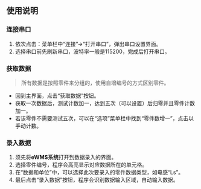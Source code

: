 ## 使用说明

### 连接串口
1. 依次点击：菜单栏中“连接”->“打开串口”，弹出串口设置界面。
2. 选择串口前先刷新串口，波特率一般是115200，完成后打开串口。

### 获取数据
> 所有数据是按照零件来分组的，使用自增编号的方式区别零件。
- 回到主界面，点击“获取数据”按钮。
- 获取一次数据后，测试计数加一，达到五次（可以设置）后归零并且零件计数加一。
- 若该零件不需要测试五次，可以在“选项”菜单栏中找到“零件数增一”，点击以手动计数。


### 录入数据
1. 须先将**eWMS系统**打开到数据录入的界面。
2. 选择零件编号，程序会高亮显示对应数据所在的单元格。
3. 在“数据和单位”中，可以选择此次要录入的零件数据类型，如电感“Ls”。
4. 最后点击“录入数据”按钮，程序会识别数据输入区域，自动输入数据。